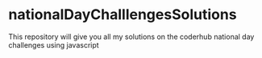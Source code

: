 # nationalDayChalllengesSolutions
This repository will give you all my solutions on the coderhub national day challenges using javascript 
